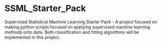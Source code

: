 # SSML_Starter_Pack
Supervised Statistical Machine Learning Starter Pack - A project focused on making python scripts focused on applying supervised machine learning methods onto data. Both classification and fitting algorithms will be implemented in this project.
